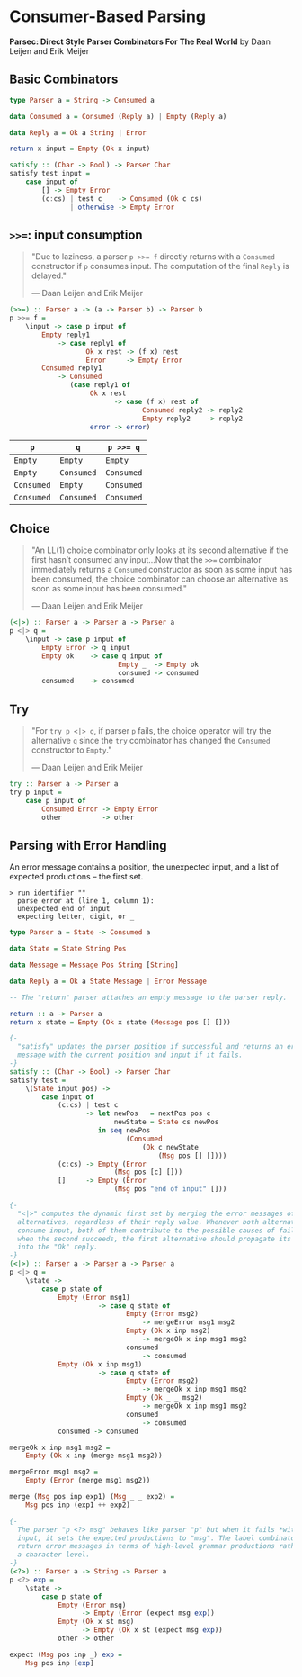 # Consumer-Based Parsing

**Parsec: Direct Style Parser Combinators For The Real World** by Daan Leijen and Erik Meijer

## Basic Combinators

```haskell
type Parser a = String -> Consumed a

data Consumed a = Consumed (Reply a) | Empty (Reply a)

data Reply a = Ok a String | Error

return x input = Empty (Ok x input)

satisfy :: (Char -> Bool) -> Parser Char
satisfy test input = 
    case input of
        [] -> Empty Error
        (c:cs) | test c    -> Consumed (Ok c cs)
               | otherwise -> Empty Error
```

## `>>=`: input consumption

> "Due to laziness, a parser `p >>= f` directly returns with a `Consumed` constructor
>  if `p` consumes input. The computation of the final `Reply` is delayed."
>  
>  — Daan Leijen and Erik Meijer

```haskell
(>>=) :: Parser a -> (a -> Parser b) -> Parser b
p >>= f =
    \input -> case p input of
        Empty reply1
            -> case reply1 of
                   Ok x rest -> (f x) rest
                   Error     -> Empty Error
        Consumed reply1
            -> Consumed
               (case reply1 of
                    Ok x rest
                          -> case (f x) rest of
                                 Consumed reply2 -> reply2
                                 Empty reply2    -> reply2
                    error -> error)
```

| `p`        | `q`        | `p >>= q`  |
| ---------- | ---------- | ---------- |
| `Empty`    | `Empty`    | `Empty`    |
| `Empty`    | `Consumed` | `Consumed` |
| `Consumed` | `Empty`    | `Consumed` |
| `Consumed` | `Consumed` | `Consumed` |

## Choice

> "An LL(1) choice combinator only looks at its second alternative if the first hasn’t
>  consumed any input...Now that the `>>=` combinator immediately returns a `Consumed`
>  constructor as soon as some input has been consumed, the choice combinator
>  can choose an alternative as soon as some input has been consumed."
>  
>  — Daan Leijen and Erik Meijer

```haskell
(<|>) :: Parser a -> Parser a -> Parser a
p <|> q =
    \input -> case p input of
        Empty Error -> q input
        Empty ok    -> case q input of
                           Empty _  -> Empty ok
                           consumed -> consumed
        consumed    -> consumed
```

## Try

> "For `try p <|> q`, if parser `p` fails, the choice operator will try the alternative `q`
>  since the `try` combinator has changed the `Consumed` constructor to `Empty`."
>  
>  — Daan Leijen and Erik Meijer

```haskell
try :: Parser a -> Parser a
try p input =
    case p input of
        Consumed Error -> Empty Error
        other          -> other
```

## Parsing with Error Handling

An error message contains a position, the unexpected input, and a list of
expected productions – the first set.

```
> run identifier ""
  parse error at (line 1, column 1):
  unexpected end of input
  expecting letter, digit, or _
```

```haskell
type Parser a = State -> Consumed a

data State = State String Pos

data Message = Message Pos String [String]

data Reply a = Ok a State Message | Error Message

-- The "return" parser attaches an empty message to the parser reply.

return :: a -> Parser a
return x state = Empty (Ok x state (Message pos [] []))

{-
  "satisfy" updates the parser position if successful and returns an error
  message with the current position and input if it fails.
-}
satisfy :: (Char -> Bool) -> Parser Char
satisfy test =
    \(State input pos) ->
        case input of
            (c:cs) | test c
                   -> let newPos   = nextPos pos c
                          newState = State cs newPos
                      in seq newPos
                             (Consumed
                                 (Ok c newState
                                     (Msg pos [] [])))
            (c:cs) -> Empty (Error
                          (Msg pos [c] []))
            []     -> Empty (Error
                          (Msg pos "end of input" []))

{-
  "<|>" computes the dynamic first set by merging the error messages of two "Empty"
  alternatives, regardless of their reply value. Whenever both alternatives do not
  consume input, both of them contribute to the possible causes of failure. Even
  when the second succeeds, the first alternative should propagate its error messages
  into the "Ok" reply.
-}
(<|>) :: Parser a -> Parser a -> Parser a
p <|> q =
    \state -> 
        case p state of
            Empty (Error msg1)
                      -> case q state of
                             Empty (Error msg2)
                                 -> mergeError msg1 msg2
                             Empty (Ok x inp msg2)
                                 -> mergeOk x inp msg1 msg2
                             consumed
                                 -> consumed
            Empty (Ok x inp msg1)
                      -> case q state of
                             Empty (Error msg2)
                                 -> mergeOk x inp msg1 msg2
                             Empty (Ok _ _ msg2)
                                 -> mergeOk x inp msg1 msg2
                             consumed
                                 -> consumed
            consumed -> consumed

mergeOk x inp msg1 msg2 =
    Empty (Ok x inp (merge msg1 msg2))

mergeError msg1 msg2 =
    Empty (Error (merge msg1 msg2))

merge (Msg pos inp exp1) (Msg _ _ exp2) =
    Msg pos inp (exp1 ++ exp2)

{-
  The parser "p <?> msg" behaves like parser "p" but when it fails *without* consuming
  input, it sets the expected productions to "msg". The label combinator is used to
  return error messages in terms of high-level grammar productions rather than at
  a character level.
-}
(<?>) :: Parser a -> String -> Parser a
p <?> exp =
    \state ->
        case p state of
            Empty (Error msg)
                  -> Empty (Error (expect msg exp))
            Empty (Ok x st msg)
                  -> Empty (Ok x st (expect msg exp))
            other -> other

expect (Msg pos inp _) exp =
    Msg pos inp [exp]
```
